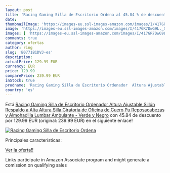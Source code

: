 ```yaml
---
layout: post
title: 'Racing Gaming Silla de Escritorio Ordena al 45.84 % de descuento'
date: 
thumbnailImage: 'https://images-eu.ssl-images-amazon.com/images/I/417GR7DwG9L._SL200_.jpg'
image: 'https://images-eu.ssl-images-amazon.com/images/I/417GR7DwG9L._SL200_.jpg'
images: [ 'https://images-eu.ssl-images-amazon.com/images/I/417GR7DwG9L._SL200_.jpg' ]
comments: true
category: ofertas
author: ring
slug: 'B0771B1DVJ-es'
description:
actualPrice: 129.99 EUR
currency: EUR
price: 129.99
comparePrice: 239.99 EUR
inStock: true
prodname: 'Racing Gaming Silla de Escritorio Ordenador  Altura Ajustable Sillón Respaldo a Alta Altura  Silla Giratoria de Oficina de Cuero Pu Reposacabezas y Almohadilla Lumbar Ambulante - Verde y Negro'
country: 'es'
---
```


Está [Racing Gaming Silla de Escritorio Ordenador  Altura Ajustable Sillón Respaldo a Alta Altura  Silla Giratoria de Oficina de Cuero Pu Reposacabezas y Almohadilla Lumbar Ambulante - Verde y Negro](https://www.amazon.es/dp/B0771B1DVJ/?tag=tolees-21) con 45.84 de descuento por 129.99 EUR (original: 239.99 EUR) en el siguiente enlace!

[![Racing Gaming Silla de Escritorio Ordena](https://images-eu.ssl-images-amazon.com/images/I/417GR7DwG9L._SL200_.jpg)](https://www.amazon.es/dp/B0771B1DVJ/?tag=tolees-21)

Principales características:


[Ver la oferta!!](https://www.amazon.es/dp/B0771B1DVJ/?tag=tolees-21)

Links participate in Amazon Associate program and might generate a comission on qualifying sales


